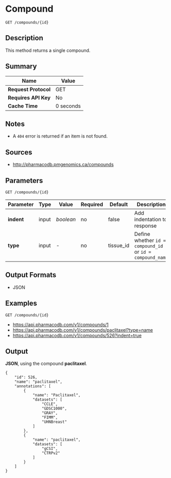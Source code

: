 # Compound

```
GET /compounds/{id}
```

## Description

This method returns a single compound.

## Summary

| Name | Value |
| --- | --- |
| **Request Protocol** | GET |
| **Requires API Key** | No |
| **Cache Time** | 0 seconds |

## Notes

- A `404` error is returned if an item is not found.

## Sources

- http://pharmacodb.pmgenomics.ca/compounds

## Parameters

```
GET /compounds/{id}
```

| Parameter | Type | Value | Required | Default | Description |
| --- | --- | --- | --- | --- | --- |
| **indent** | input | *boolean* | no | false | Add indentation to response |
| **type** | input | - | no | tissue_id | Define whether `id = compound_id` or `id = compound_name` |

## Output Formats

- JSON

## Examples

```
GET /compounds/{id}
```

- https://api.pharmacodb.com/v1/compounds/1
- https://api.pharmacodb.com/v1/compounds/paclitaxel?type=name
- https://api.pharmacodb.com/v1/compounds/526?indent=true

## Output

**JSON**, using the compound **paclitaxel**.

```
{
    "id": 526,
    "name": "paclitaxel",
    "annotations": [
        {
            "name": "Paclitaxel",
            "datasets": [
                "CCLE",
                "GDSC1000",
                "GRAY",
                "FIMM",
                "UHNBreast"
            ]
        },
        {
            "name": "paclitaxel",
            "datasets": [
                "gCSI",
                "CTRPv2"
            ]
        }
    ]
}
```
